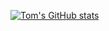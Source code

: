 [![Tom's GitHub stats](https://github-readme-stats.vercel.app/api?username=TomPope94)](https://github.com/anuraghazra/github-readme-stats)
